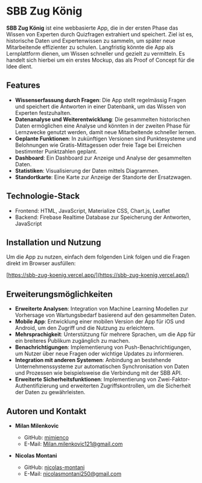 # SBB Zug König

**SBB Zug König** ist eine webbasierte App, die in der ersten Phase das Wissen von Experten durch Quizfragen extrahiert und speichert. Ziel ist es, historische Daten und Expertenwissen zu sammeln, um später neue Mitarbeitende effizienter zu schulen. Langfristig könnte die App als Lernplattform dienen, um Wissen schneller und gezielt zu vermitteln. Es handelt sich hierbei um ein erstes Mockup, das als Proof of Concept für die Idee dient.

## Features

- **Wissenserfassung durch Fragen**: Die App stellt regelmässig Fragen und speichert die Antworten in einer Datenbank, um das Wissen von Experten festzuhalten.
- **Datenanalyse und Weiterentwicklung**: Die gesammelten historischen Daten ermöglichen eine Analyse und könnten in der zweiten Phase für Lernzwecke genutzt werden, damit neue Mitarbeitende schneller lernen.
- **Geplante Funktionen**: In zukünftigen Versionen sind Punktesysteme und Belohnungen wie Gratis-Mittagessen oder freie Tage bei Erreichen bestimmter Punktzahlen geplant.
- **Dashboard**: Ein Dashboard zur Anzeige und Analyse der gesammelten Daten.
- **Statistiken**: Visualisierung der Daten mittels Diagrammen.
- **Standortkarte**: Eine Karte zur Anzeige der Standorte der Ersatzwagen.

## Technologie-Stack

- Frontend: HTML, JavaScript, Materialize CSS, Chart.js, Leaflet
- Backend: Firebase Realtime Database zur Speicherung der Antworten, JavaScript

## Installation und Nutzung

Um die App zu nutzen, einfach dem folgenden Link folgen und die Fragen direkt im Browser ausfüllen:

[https://sbb-zug-koenig.vercel.app/](https://sbb-zug-koenig.vercel.app/)

## Erweiterungsmöglichkeiten

- **Erweiterte Analysen**: Integration von Machine Learning Modellen zur Vorhersage von Wartungsbedarf basierend auf den gesammelten Daten.
- **Mobile App**: Entwicklung einer mobilen Version der App für iOS und Android, um den Zugriff und die Nutzung zu erleichtern.
- **Mehrsprachigkeit**: Unterstützung für mehrere Sprachen, um die App für ein breiteres Publikum zugänglich zu machen.
- **Benachrichtigungen**: Implementierung von Push-Benachrichtigungen, um Nutzer über neue Fragen oder wichtige Updates zu informieren.
- **Integration mit anderen Systemen**: Anbindung an bestehende Unternehmenssysteme zur automatischen Synchronisation von Daten und Prozessen wie beispielsweise die Verbindung mit der SBB API.
- **Erweiterte Sicherheitsfunktionen**: Implementierung von Zwei-Faktor-Authentifizierung und erweiterten Zugriffskontrollen, um die Sicherheit der Daten zu gewährleisten.

## Autoren und Kontakt

- **Milan Milenkovic**  
  - GitHub: [mimienco](https://github.com/mimienco)  
  - E-Mail: [Milan.milenkovic121@gmail.com](mailto:Milan.milenkovic121@gmail.com)
  
- **Nicolas Montani**  
  - GitHub: [nicolas-montani](https://github.com/nicolas-montani)  
  - E-Mail: [nicolasmontani250@gmail.com](mailto:nicolasmontani250@gmail.com)